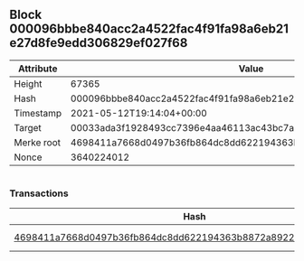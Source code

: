 ## Block 000096bbbe840acc2a4522fac4f91fa98a6eb21e27d8fe9edd306829ef027f68

Attribute | Value
--- | ---
Height | 67365
Hash | 000096bbbe840acc2a4522fac4f91fa98a6eb21e27d8fe9edd306829ef027f68
Timestamp | 2021-05-12T19:14:04+00:00
Target | 00033ada3f1928493cc7396e4aa46113ac43bc7ac52aab5d08e3934913716f64
Merke root | 4698411a7668d0497b36fb864dc8dd622194363b8872a892213620bcf6c9fd21
Nonce | 3640224012

```

```

### Transactions

Hash | Amount
--- | ---
[4698411a7668d0497b36fb864dc8dd622194363b8872a892213620bcf6c9fd21](4698411a7668d0497b36fb864dc8dd622194363b8872a892213620bcf6c9fd21.md) | 10.00000000 SKEPTI 
